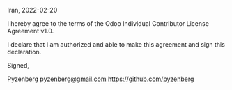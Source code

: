 Iran, 2022-02-20

I hereby agree to the terms of the Odoo Individual Contributor License Agreement v1.0.

I declare that I am authorized and able to make this agreement and sign this declaration.

Signed,

Pyzenberg pyzenberg@gmail.com https://github.com/pyzenberg
